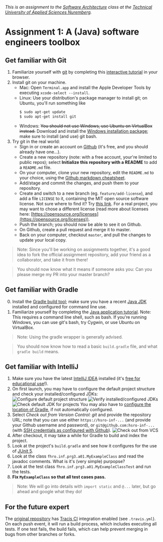 _This is an assignment to the [Software Architecture](https://ohm-softa.github.io) class at the [Technical University of Applied Sciences Nuremberg](http://www.th-nuernberg.de)._

# Assignment 1: A (Java) software engineers toolbox


## Get familiar with Git

1. Familiarize yourself with [git](https://git-scm.com) by completing this [interactive tutorial](https://learngitbranching.js.org/) in your browser.
2. Install git on your machine.
	- Mac: Open `Terminal.app` and install the Apple Developer Tools by executing `xcode-select --install`.
	- Linux: Use your distribution's package manager to install git; on Ubuntu, you'll run something like 
		```bash
		$ sudo apt-get update
		$ sudo apt-get install git
		```
	- Windows: ~~You should not use Windows, use Ubuntu on VirtualBox instead.~~ Download and install the [Windows installation package](https://git-scm.com/download/win); make sure to install (and use) git bash.
3. Try git in the real world:
	- Sign in or create an account on [Github](https://github.com) (it's free, and you should already have one...).
	- Create a new repository (note: with a free account, your're limited to public repos); select __Initialize this repository with a README__ to add a `README.md` file.
	- On your computer, clone your new repository, edit the `README.md` to your choice, using the [Github markdown cheatsheet](https://guides.github.com/features/mastering-markdown/).
	- Add/stage and commit the changes, and push them to your repository.
	- Create and switch to a new branch (eg. `feature/add-license`), and add a file `LICENSE` to it, containing the MIT open source software license. Not sure where to find it? Try [this link](http://bfy.tw/EF8t). For a real project, you may want to chose a different license (read more about licenses here: [https://opensource.org/licenses](https://opensource.org/licenses)).
	- Push the branch; you should now be able to see it on Github.
	- On Github, create a pull request and merge it to master.
	- Back on your computer, checkout `master`, and pull the changes to update your local copy.

> Note: Since you'll be working on assignments together, it's a good idea to fork the official assignment repository, add your friend as a collaborator, and take it from there!

> You should now know what it means if someone asks you: Can you please merge my PR into your master branch?

## Get familiar with Gradle

0. Install the [Gradle build tool](https://gradle.org/); make sure you have a recent [Java JDK](http://www.oracle.com/technetwork/java/javase/downloads/index.html) installed and configured for command line use.
1. Familiarize yourself by completing the [Java application tutorial](https://guides.gradle.org/building-java-applications/). Note: This requires a command line shell, such as bash. If you're running Windows, you can use git's bash, try Cygwin, or use Ubuntu on VirtualBox.


> Note: Using the gradle wrapper is generally advised.

> You should now know how to read a basic `build.gradle` file, and what `gradle build` means.


## Get familiar with IntelliJ

1. Make sure you have the latest [IntelliJ IDEA](https://www.jetbrains.com/idea/) installed (it's [free for educational use](https://www.jetbrains.com/student/)!).
2. On first launch, you may have to configure the default project structure and check your installed/configured JDKs:
	![Configure default project structure](/assets/idea-01-ps.png)
	![Verify installed/configured JDKs](/assets/idea-02-jdk.png)
	![Check default JDK for projects](/assets/idea-03-project-jdk.png)
	You may also have to [configure the location of Gradle](https://www.jetbrains.com/help/idea/gradle.html), if not automatically configured.
3. Select _Check out from Version Control: git_ and provide the repository URL; note that you can use either `https://hsro-inf-...` (and provide your Github username and password), or `git@github.com:hsro-inf-...` (with [SSH credentials as configured with Github](https://help.github.com/articles/connecting-to-github-with-ssh/)).
	![Check out from VCS](/assets/idea-04-from-git.png)
4. After checkout, it may take a while for Gradle to build and index the project.
5. Look at the project's `build.gradle` and see how it configures for the use of [JUnit 5](http://junit.org/junit5/docs/current/user-guide/#running-tests-build-gradle).
6. Look at the class `fhro.inf.prg3.a01.MyExampleClass` and read the javadoc comments. What is it's (very simple) purpopse?
7. Look at the test class `fhro.inf.prg3.a01.MyExampleClassTest` and run the tests.
8. **Fix `MyExampleClass` so that all test cases pass.**

> Note: We will go into details with `import static` and `@...` later, but go ahead and google what they do!


## For the future expert

The [original repository](https://hsro-inf-prg3.github.com/01a-tools) has [Tracis CI](https://travis-ci.org) integration enabled (see `.travis.yml`).
On each push event, it will run a build process, which includes executing all tests.
If one test fails, the build fails, which can help prevent merging in bugs from other branches or forks.
